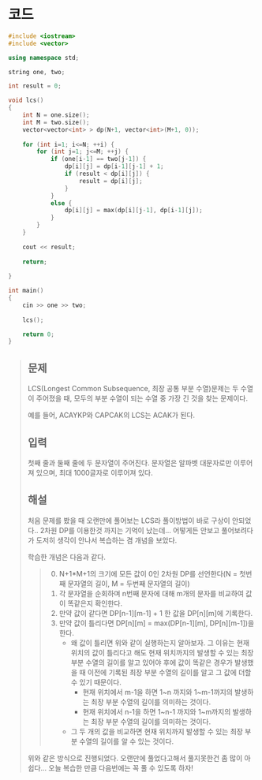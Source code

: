 # 코드

```c++
#include <iostream>
#include <vector>

using namespace std;

string one, two;

int result = 0;

void lcs()
{
    int N = one.size();
    int M = two.size();
    vector<vector<int> > dp(N+1, vector<int>(M+1, 0));
    
    for (int i=1; i<=N; ++i) {
        for (int j=1; j<=M; ++j) {
            if (one[i-1] == two[j-1]) {
                dp[i][j] = dp[i-1][j-1] + 1;
                if (result < dp[i][j]) {
                    result = dp[i][j];
                }
            }
            else {
                dp[i][j] = max(dp[i][j-1], dp[i-1][j]);
            }
        }
    }
    
    cout << result;
    
    return;
    
}

int main()
{
    cin >> one >> two;
    
    lcs();

    return 0;
}

```



> ## 문제
>
> LCS(Longest Common Subsequence, 최장 공통 부분 수열)문제는 두 수열이 주어졌을 때, 모두의 부분 수열이 되는 수열 중 가장 긴 것을 찾는 문제이다.
>
> 예를 들어, ACAYKP와 CAPCAK의 LCS는 ACAK가 된다.
>
> ## 입력
>
> 첫째 줄과 둘째 줄에 두 문자열이 주어진다. 문자열은 알파벳 대문자로만 이루어져 있으며, 최대 1000글자로 이루어져 있다.
>
> ## 해설
>
> 처음 문제를 봤을 때 오랜만에 풀어보는 LCS라 풀이방법이 바로 구상이 안되었다.. 2차원 DP를 이용한것 까지는 기억이 났는데... 어떻게든 안보고 풀어보려다가 도저히 생각이 안나서 복습하는 겸 개념을 보았다.
>
> 학습한 개념은 다음과 같다.
>
> > 0. N+1*M+1의 크기에 모든 값이 0인 2차원 DP를 선언한다(N = 첫번째 문자열의 길이, M = 두번째 문자열의 길이)
>> 1. 각 문자열을 순회하며 n번째 문자에 대해 m개의 문자를 비교하여 값이 똑같은지 확인한다.
> > 2. 만약 값이 같다면 DP\[n-1]\[m-1] + 1 한 값을 DP\[n]\[m]에 기록한다.
>> 3. 만약 값이 틀리다면 DP\[n]\[m] = max(DP\[n-1]\[m], DP\[n][m-1])을 한다.
> >    - 왜 값이 틀리면 위와 같이 실행하는지 알아보자. 그 이유는 현재 위치의 값이 틀리다고 해도 현재 위치까지의 발생할 수 있는 최장 부분 수열의 길이를 알고 있어야 후에 값이 똑같은 경우가 발생했을 때 이전에 기록된 최장 부분 수열의 길이를 알고 그 값에 더할 수 있기 때문이다.
>>      - 현재 위치에서 m-1을 하면 1~n 까지와 1~m-1까지의 발생하는 최장 부분 수열의 길이를 의미하는 것이다.
> >      - 현재 위치에서 n-1을 하면 1~n-1 까지와 1~m까지의 발생하는 최장 부분 수열의 길이를 의미하는 것이다.
>>    - 그 두 개의 값을 비교하면 현재 위치까지 발생할 수 있는 최장 부분 수열의 길이를 알 수 있는 것이다.
> 
>위와 같은 방식으로 진행되었다. 오랜만에 풀었다고해서 풀지못한건 좀 많이 아쉽다... 오늘 복습한 만큼 다음번에는 꼭 풀 수 있도록 하자!
